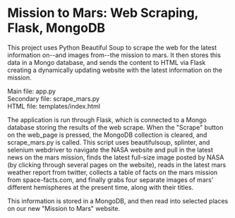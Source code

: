 # Mission to Mars: Web Scraping, Flask, MongoDB

This project uses Python Beautiful Soup to scrape the web for the latest information on--and images from--the mission to mars. It then stores this data in a Mongo database, and sends the content to HTML via Flask creating a dynamically updating website with the latest information on the mission.

Main file: app.py               
Secondary file: scrape_mars.py                   
HTML file: templates/index.html                   

The application is run through Flask, which is connected to a Mongo database storing the results of the web scrape. When the "Scrape" button on the web_page is pressed, the MongoDB collection is cleared, and scrape_mars.py is called.
This script uses beautifulsoup, splinter, and selenium webdriver to navigate the NASA website and pull in the latest news on the mars mission, finds the latest full-size image posted by NASA (by clicking through several pages on the website), reads in the latest mars weather report from twitter, collects a table of facts on the mars mission from space-facts.com, and finally grabs four separate images of mars' different hemispheres at the present time, along with their titles.

This information is stored in a MongoDB, and then read into selected places on our new "Mission to Mars" website.



